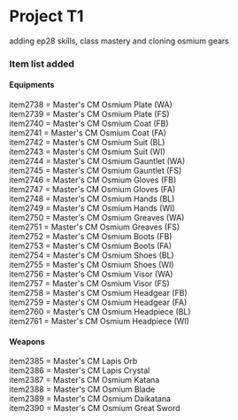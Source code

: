 # Project T1
 adding ep28 skills, class mastery and cloning osmium gears

### Item list added
#### Equipments
item2738 = Master's CM Osmium Plate (WA)<br>
item2739 = Master's CM Osmium Plate (FS)<br>
item2740 = Master's CM Osmium Coat (FB)<br>
item2741 = Master's CM Osmium Coat (FA)<br>
item2742 = Master's CM Osmium Suit (BL)<br>
item2743 = Master's CM Osmium Suit (WI)<br>
item2744 = Master's CM Osmium Gauntlet (WA)<br>
item2745 = Master's CM Osmium Gauntlet (FS)<br>
item2746 = Master's CM Osmium Gloves (FB)<br>
item2747 = Master's CM Osmium Gloves (FA)<br>
item2748 = Master's CM Osmium Hands (BL)<br>
item2749 = Master's CM Osmium Hands (WI)<br>
item2750 = Master's CM Osmium Greaves (WA)<br>
item2751 = Master's CM Osmium Greaves (FS)<br>
item2752 = Master's CM Osmium Boots (FB)<br>
item2753 = Master's CM Osmium Boots (FA)<br>
item2754 = Master's CM Osmium Shoes (BL)<br>
item2755 = Master's CM Osmium Shoes (WI)<br>
item2756 = Master's CM Osmium Visor (WA)<br>
item2757 = Master's CM Osmium Visor (FS)<br>
item2758 = Master's CM Osmium Headgear (FB)<br>
item2759 = Master's CM Osmium Headgear (FA)<br>
item2760 = Master's CM Osmium Headpiece (BL)<br>
item2761 = Master's CM Osmium Headpiece (WI)<br>
#### Weapons
item2385 = Master's CM Lapis Orb<br>
item2386 = Master's CM Lapis Crystal<br>
item2387 = Master's CM Osmium Katana<br>
item2388 = Master's CM Osmium Blade<br>
item2389 = Master's CM Osmium Daikatana<br>
item2390 = Master's CM Osmium Great Sword<br>